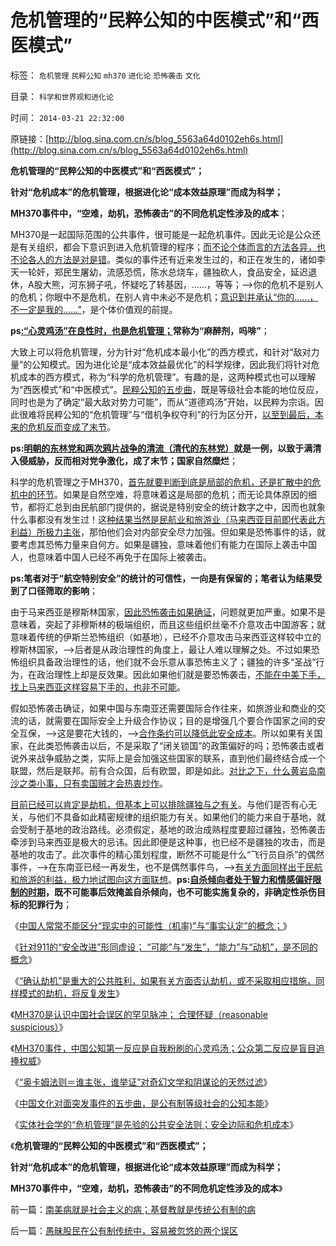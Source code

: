 # 危机管理的“民粹公知的中医模式”和“西医模式”

标签： `危机管理` `民粹公知` `mh370` `进化论` `恐怖袭击` `文化` 

目录： `科学和世界观和进化论`

时间： `2014-03-21 22:32:00`

原链接：[http://blog.sina.com.cn/s/blog_5563a64d0102eh6s.html](http://blog.sina.com.cn/s/blog_5563a64d0102eh6s.html)

**危机管理的“民粹公知的中医模式”和“西医模式”；**

**针对“危机成本”的危机管理，根据进化论“成本效益原理”而成为科学；**

**MH370事件中，“空难，劫机，恐怖袭击”的不同危机定性涉及的成本**；

MH370是一起国际范围的公共事件，很可能是一起危机事件。因此无论是公众还是有关组织，都会下意识到进入危机管理的程序；[而不论个体而言的方法各异，也不论各人的方法是对是错](http://blog.sina.com.cn/s/blog_5563a64d0102eh3u.html)。类似的事件还有近来发生过的，和正在发生的，诸如李天一轮奸，郑民生屠幼，流感恐慌，陈水总烧车，疆独砍人，食品安全，延迟退休，A股大熊，河东狮子吼，怀疑吃了转基因，……，等等；——>你的危机不是别人的危机；你眼中不是危机，在别人肯中未必不是危机；[意识到并承认“你的……，不一定是我的……”](../../../2011/2/23/哲学制造沟通障碍，哲学制造冲突.md)，是个体价值观的前提。

**ps[:“心灵鸡汤”在良性时，也是危机管理；](http://blog.sina.com.cn/s/blog_5563a64d0102eh34.html)常称为“麻醉剂，吗啡”**；

大致上可以将危机管理，分为针对“危机成本最小化”的西方模式，和针对“敌对力量”的公知模式。因为进化论是“成本效益最优化”的科学规律，因此我们将针对危机成本的西方模式，称为“科学的危机管理”。有趣的是，这两种模式也可以理解为“西医模式”和“中医模式”。[民粹公知的五步曲](../../../2014/3/19/MH370事件暴露了“灾难深重”的中国传统文化.md)，既是等级社会本能的地位反应，同时也是为了确定“最大敌对势力可能”，而从“道德鸡汤”开始，以民粹为宗诣。因此很难将民粹公知的“危机管理”与“借机争权夺利”的行为区分开，[以至到最后，本来的危机反而变成了末节](http://blog.sina.com.cn/s/blog_5563a64d0102eh4e.html)。

**ps:[明朝的东林党和两次鸦片战争的清流（清代的东林党）](../../../2013/1/20/东林党作派的伪君子.md)就是一例，以致于满清入侵威胁，反而相对党争激化，成了末节；国家自然糜烂**；

科学的危机管理之于MH370，[首先就要判断到底是局部的危机，还是扩散中的危机中的环节](http://blog.sina.com.cn/s/blog_5563a64d0102eh5y.html)。如果是自然空难，将意味着这是局部的危机；而无论具体原因的细节，都将汇总到由民航部门提供的，据说是特别安全的统计数字之中，因而也就象什么事都没有发生过！这[种结果当然是民航业和旅游业（马来西亚目前即代表此方利益）所极力主张](http://blog.sina.com.cn/s/blog_5563a64d0102eh1i.html)，那怕他们会对内部安全尽力加强。但如果是恐怖事件的话，就要考虑其恐怖力量来自何方。如果是疆独，意味着他们有能力在国际上袭击中国人，也意味着中国人已经不再免于在国际上被袭击。

**ps:笔者对于“航空特别安全”的统计的可信性，一向是有保留的；笔者认为结果受到了口径筛取的影响**；

由于马来西亚是穆斯林国家，[因此恐怖袭击如果确证](http://blog.sina.com.cn/s/blog_5563a64d0102eh25.html)，问题就更加严重。如果不是意味着，突起了非穆斯林的极端组织，而且这些组织丝毫不介意攻击中国游客；就意味着传统的伊斯兰恐怖组织（如基地），已经不介意攻击马来西亚这样较中立的穆斯林国家，——>后者是从政治理性的角度上，最让人难以理解之处。不过如果恐怖组织具备政治理性的话，他们就不会乐意从事恐怖主义了；疆独的许多“圣战”行为，在政治理性上却是反效果。因此如果他们就是要恐怖袭击，[不能在中美下手，找上马来西亚这样容易下手的，也非不可能](http://blog.sina.com.cn/s/blog_5563a64d0102eh0n.html)。

假如恐怖袭击确证，如果中国与东南亚还需要国际合作往来，如旅游业和商业的交流的话，就需要在国际安全上升级合作协议；目的是增强几个要合作国家之间的安全互保，——>这是要花大钱的，——>[合作条约可以降低此安全成本](../../../2012/12/7/社会进化论淘汰了弱者希特勒和日本军国主义.md)。所以如果有关国家，在此类恐怖袭击以后，不是采取了“闭关锁国”的政策偏好的吗；恐怖袭击或者说外来战争威胁之类，实际上是会加强这些国家的联系，直到他们最终结合成一个联盟，然后是联邦。前有合众国，后有欧盟，即是如此。[对比之下，什么黄岩岛南沙之类小事，只有卖国贼才会热衷炒作](../../../2012/9/24/缺乏妥协观念的文化不会接受司法仲裁（妥协的建议）.md)。

[目前已经可以肯定是劫机，但基本上可以排除疆独与之有关](http://blog.sina.com.cn/s/blog_5563a64d0102eh06.html)。与他们是否有心无关，与他们不具备如此精密规律的组织能力有关。如果他们的能力来自于基地，就会受制于基地的政治路线。必须假定，基地的政治成熟程度要超过疆独，恐怖袭击牵涉到马来西亚是极大的忌讳。因此即便是这种事，也已经不是疆独的攻击，而是基地的攻击了。此次事件的精心策划程度，断然不可能是什么“飞行员自杀”的偶然事件，——>在东南亚已经一再发生，也不是偶然事件鸟，——>[有关方面同样出于民航和旅游的利益，极力地试图向这方面联想](http://blog.sina.com.cn/s/blog_5563a64d0102eh2l.html)。**ps:[自杀倾向者处于智力和情感偏好限制的时期](../../../2013/7/6/恶性犯罪的病因不可能是抑郁症，抑郁症病理，自杀，自毁.md)，既不可能事后效掩盖自杀倾向，也不可能实施复杂的，非确定性杀伤目标的犯罪行为**；

《[中国人常常不能区分“现实中的可能性（机率)”与“事实认定”的概念；](http://blog.sina.com.cn/s/blog_5563a64d0102eh1i.html)》

《[针对911的“安全改进”形同虚设；
“可能”与“发生”，“能力”与“动机”，是不同的概念](http://blog.sina.com.cn/s/blog_5563a64d0102eh25.html)》

《[“确认劫机”是重大的公共胜利，如果有关方面否认劫机，或不采取相应措施，同样模式的劫机，将反复发生](http://blog.sina.com.cn/s/blog_5563a64d0102eh2l.html)》

《[MH370是认识中国社会误区的罕见脉冲；
合理怀疑（reasonable suspicious）](http://blog.sina.com.cn/s/blog_5563a64d0102eh34.html)》

《[MH370事件，中国公知第一反应是自我粉刷的心灵鸡汤；公众第二反应是盲目追捧权威](http://blog.sina.com.cn/s/blog_5563a64d0102eh3u.html)》

《[“奥卡姆法则＝谁主张，谁举证”对奇幻文学和阴谋论的天然过滤](http://blog.sina.com.cn/s/blog_5563a64d0102eh4e.html)》

《[中国文化对面突发事件的五步曲，是公有制等级社会的公知本能](../../../2014/3/19/MH370事件暴露了“灾难深重”的中国传统文化.md)》

《[实体社会学的“危机管理”是先验的公共安全法则；安全边际和危机成本](http://blog.sina.com.cn/s/blog_5563a64d0102eh5y.html)》

《**危机管理的“民粹公知的中医模式”和“西医模式”；**

**针对“危机成本”的危机管理，根据进化论“成本效益原理”而成为科学；**

**MH370事件中，“空难，劫机，恐怖袭击”的不同危机定性涉及的成本**》



前一篇：[南美病就是社会主义的病；基督教就是传统公有制的病](http://blog.sina.com.cn/s/blog_5563a64d0102eh6q.html)

后一篇：[愚昧股民在公有制传统中，容易被忽悠的两个误区](http://blog.sina.com.cn/s/blog_5563a64d0102eh6v.html)